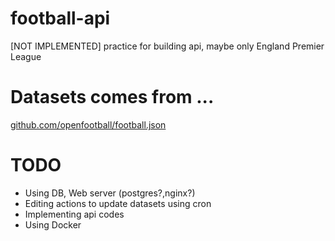 # football-api
[NOT IMPLEMENTED] practice for building api, maybe only England Premier League

# Datasets comes from ...
[github.com/openfootball/football.json](https://github.com/openfootball/football.json)

# TODO
- Using DB, Web server (postgres?,nginx?)
- Editing actions to update datasets using cron
- Implementing api codes
- Using Docker
